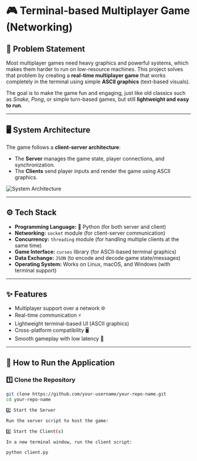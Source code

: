 # 🎮 Terminal-based Multiplayer Game (Networking)  

## 📌 Problem Statement  
Most multiplayer games need heavy graphics and powerful systems, which makes them harder to run on low-resource machines. This project solves that problem by creating a **real-time multiplayer game** that works completely in the terminal using simple **ASCII graphics** (text-based visuals).  

The goal is to make the game fun and engaging, just like old classics such as *Snake*, *Pong*, or simple turn-based games, but still **lightweight and easy to run**.  

---

## 🖥️ System Architecture  
The game follows a **client-server architecture**:  
- The **Server** manages the game state, player connections, and synchronization.  
- The **Clients** send player inputs and render the game using ASCII graphics.  

![System Architecture](https://github.com/user-attachments/assets/312efcab-6aee-47b8-8c5a-0a035534ecf8)  

---

## ⚙️ Tech Stack  
- **Programming Language:** 🐍 Python (for both server and client)  
- **Networking:** `socket` module (for client-server communication)  
- **Concurrency:** `threading` module (for handling multiple clients at the same time)  
- **Game Interface:** `curses` library (for ASCII-based terminal graphics)  
- **Data Exchange:** `JSON` (to encode and decode game state/messages)  
- **Operating System:** Works on Linux, macOS, and Windows (with terminal support)  

---

## ✨ Features  
- Multiplayer support over a network 🌐  
- Real-time communication ⚡  
- Lightweight terminal-based UI (ASCII graphics)  
- Cross-platform compatibility 🖥️  
- Smooth gameplay with low latency 🎯  

---

## 🚀 How to Run the Application  

### 1️⃣ Clone the Repository  
```bash
git clone https://github.com/your-username/your-repo-name.git
cd your-repo-name

2️⃣ Start the Server

Run the server script to host the game:

3️⃣ Start the Client(s)

In a new terminal window, run the client script:

python client.py

